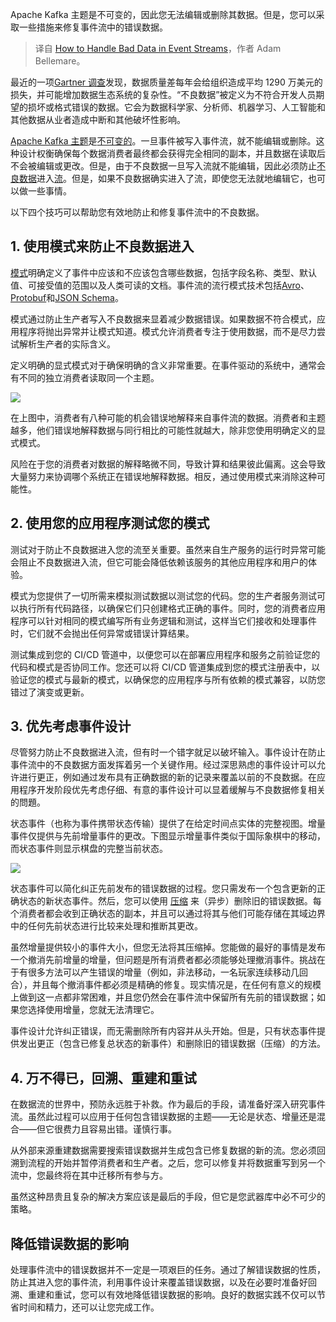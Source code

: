 
<!--
title: 如何处理事件流中的不良数据
cover: https://cdn.thenewstack.io/media/2024/10/6cdbca9d-handle-bad-data-scaled.jpg
-->

Apache Kafka 主题是不可变的，因此您无法编辑或删除其数据。但是，您可以采取一些措施来修复事件流中的错误数据。

> 译自 [How to Handle Bad Data in Event Streams](https://thenewstack.io/how-to-handle-bad-data-in-event-streams/)，作者 Adam Bellemare。

最近的一项[Gartner 调查](https://www.gartner.com/smarterwithgartner/how-to-improve-your-data-quality)发现，数据质量差每年会给组织造成平均 1290 万美元的损失，并可能增加数据生态系统的复杂性。“不良数据”被定义为不符合开发人员期望的损坏或格式错误的数据。它会为数据科学家、分析师、机器学习、人工智能和其他数据从业者造成中断和其他破坏性影响。

[Apache Kafka 主题](https://developer.confluent.io/courses/apache-kafka/topics/)是[不可变的](https://thenewstack.io/a-brief-look-at-immutable-infrastructure-and-why-it-is-such-a-quest/)。一旦事件被写入事件流，就不能编辑或删除。这种设计权衡确保每个数据消费者最终都会获得完全相同的副本，并且数据在读取后不会被编辑或更改。但是，由于不良数据一旦写入流就不能编辑，因此必须防止[不良数据](https://thenewstack.io/a-call-to-use-generative-ai-to-create-more-trustworthy-data/)进入[流](https://thenewstack.io/stream-processing-101-whats-right-for-you/)。但是，如果不良数据确实进入了流，即使您无法就地编辑它，也可以做一些事情。

以下四个技巧可以帮助您有效地防止和修复事件流中的不良数据。

## 1. 使用模式来防止不良数据进入

[模式](https://thenewstack.io/sql-schema-generation-with-large-language-models/)明确定义了事件中应该和不应该包含哪些数据，包括字段名称、类型、默认值、可接受值的范围以及人类可读的文档。事件流的流行模式技术包括[Avro](https://avro.apache.org/)、[Protobuf](https://protobuf.dev/)和[JSON Schema](https://json-schema.org/)。

模式通过防止生产者写入不良数据来显着减少数据错误。如果数据不符合模式，应用程序将抛出异常并让模式知道。模式允许消费者专注于使用数据，而不是尽力尝试解析生产者的实际含义。

定义明确的显式模式对于确保明确的含义非常重要。在事件驱动的系统中，通常会有不同的独立消费者读取同一个主题。

![](https://cdn.thenewstack.io/media/2024/10/238b7fa9-consumers-data-interpretation.png)

在上图中，消费者有八种可能的机会错误地解释来自事件流的数据。消费者和主题越多，他们错误地解释数据与同行相比的可能性就越大，除非您使用明确定义的显式模式。

风险在于您的消费者对数据的解释略微不同，导致计算和结果彼此偏离。这会导致大量努力来协调哪个系统正在错误地解释数据。相反，通过使用模式来消除这种可能性。

## 2. 使用您的应用程序测试您的模式

测试对于防止不良数据进入您的流至关重要。虽然来自生产服务的运行时异常可能会阻止不良数据进入流，但它可能会降低依赖该服务的其他应用程序和用户的体验。

模式为您提供了一切所需来模拟测试数据以测试您的代码。您的生产者服务测试可以执行所有代码路径，以确保它们只创建格式正确的事件。同时，您的消费者应用程序可以针对相同的模式编写所有业务逻辑和测试，这样当它们接收和处理事件时，它们就不会抛出任何异常或错误计算结果。

测试集成到您的 CI/CD 管道中，以便您可以在部署应用程序和服务之前验证您的代码和模式是否协同工作。您还可以将 CI/CD 管道集成到您的模式注册表中，以验证您的模式与最新的模式，以确保您的应用程序与所有依赖的模式兼容，以防您错过了演变或更新。

## 3. 优先考虑事件设计

尽管努力防止不良数据进入流，但有时一个错字就足以破坏输入。事件设计在防止事件流中的不良数据方面发挥着另一个关键作用。经过深思熟虑的事件设计可以允许进行更正，例如通过发布具有正确数据的新的记录来覆盖以前的不良数据。在应用程序开发阶段优先考虑仔细、有意的事件设计可以显着缓解与不良数据修复相关的問題。

状态事件（也称为事件携带状态传输）提供了在给定时间点实体的完整视图。增量事件仅提供与先前增量事件的更改。下图显示增量事件类似于国际象棋中的移动，而状态事件则显示棋盘的完整当前状态。

![](https://cdn.thenewstack.io/media/2024/10/39697508-delta-vs-state-events-1024x561.png)

状态事件可以简化纠正先前发布的错误数据的过程。您只需发布一个包含更新的正确状态的新状态事件。然后，您可以使用 [压缩](https://docs.confluent.io/kafka/design/log_compaction.html) 来（异步）删除旧的错误数据。每个消费者都会收到正确状态的副本，并且可以通过将其与他们可能存储在其域边界中的任何先前状态进行比较来处理和推断其更改。

虽然增量提供较小的事件大小，但您无法将其压缩掉。您能做的最好的事情是发布一个撤消先前增量的增量，但问题是所有消费者都必须能够处理撤消事件。挑战在于有很多方法可以产生错误的增量（例如，非法移动，一名玩家连续移动几回合），并且每个撤消事件都必须是精确的修复。现实情况是，在任何有意义的规模上做到这一点都非常困难，并且您仍然会在事件流中保留所有先前的错误数据；如果您选择使用增量，您就无法清理它。

事件设计允许纠正错误，而无需删除所有内容并从头开始。但是，只有状态事件提供发出更正（包含已修复总状态的新事件）和删除旧的错误数据（压缩）的方法。

## 4. 万不得已，回溯、重建和重试

在数据流的世界中，预防永远胜于补救。作为最后的手段，请准备好深入研究事件流。虽然此过程可以应用于任何包含错误数据的主题——无论是状态、增量还是混合——但它很费力且容易出错。谨慎行事。

从外部来源重建数据需要搜索错误数据并生成包含已修复数据的新的流。您必须回溯到流程的开始并暂停消费者和生产者。之后，您可以修复并将数据重写到另一个流中，您最终将在其中迁移所有参与方。

虽然这种昂贵且复杂的解决方案应该是最后的手段，但它是您武器库中必不可少的策略。

## 降低错误数据的影响

处理事件流中的错误数据并不一定是一项艰巨的任务。通过了解错误数据的性质，防止其进入您的事件流，利用事件设计来覆盖错误数据，以及在必要时准备好回溯、重建和重试，您可以有效地降低错误数据的影响。良好的数据实践不仅可以节省时间和精力，还可以让您完成工作。
